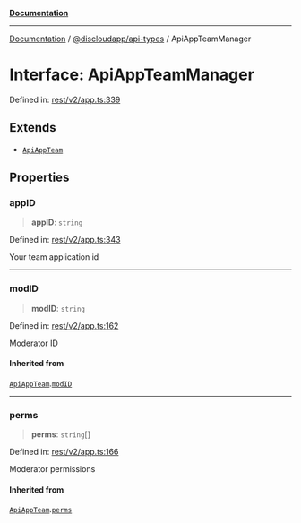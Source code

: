 [**Documentation**](../../../README.md)

***

[Documentation](../../../packages.md) / [@discloudapp/api-types](../README.md) / ApiAppTeamManager

# Interface: ApiAppTeamManager

Defined in: [rest/v2/app.ts:339](https://github.com/discloud/discloud.app/blob/e06d08869d94db25520cbe5fdcc3cdbc242fb0cb/packages/api-types/rest/v2/app.ts#L339)

## Extends

- [`ApiAppTeam`](ApiAppTeam.md)

## Properties

### appID

> **appID**: `string`

Defined in: [rest/v2/app.ts:343](https://github.com/discloud/discloud.app/blob/e06d08869d94db25520cbe5fdcc3cdbc242fb0cb/packages/api-types/rest/v2/app.ts#L343)

Your team application id

***

### modID

> **modID**: `string`

Defined in: [rest/v2/app.ts:162](https://github.com/discloud/discloud.app/blob/e06d08869d94db25520cbe5fdcc3cdbc242fb0cb/packages/api-types/rest/v2/app.ts#L162)

Moderator ID

#### Inherited from

[`ApiAppTeam`](ApiAppTeam.md).[`modID`](ApiAppTeam.md#modid)

***

### perms

> **perms**: `string`[]

Defined in: [rest/v2/app.ts:166](https://github.com/discloud/discloud.app/blob/e06d08869d94db25520cbe5fdcc3cdbc242fb0cb/packages/api-types/rest/v2/app.ts#L166)

Moderator permissions

#### Inherited from

[`ApiAppTeam`](ApiAppTeam.md).[`perms`](ApiAppTeam.md#perms)
